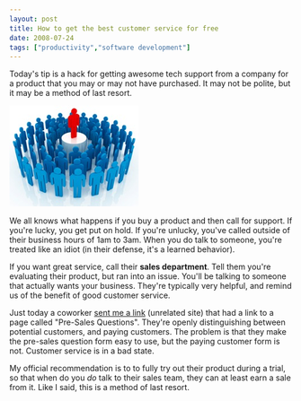```yaml
---
layout: post
title: How to get the best customer service for free
date: 2008-07-24
tags: ["productivity","software development"]
---
```


Today's tip is a hack for getting awesome tech support from a company for a product that you may or may not have purchased. It may not be polite, but it may be a method of last resort.

[![Helpful-Crowd](helpful-crowd-thumb.jpg)](http://www.ytechie.com/post-images/2008/10/helpful-crowd.jpg) 

We all knows what happens if you buy a product and then call for support. If you're lucky, you get put on hold. If you're unlucky, you've called outside of their business hours of 1am to 3am. When you do talk to someone, you're treated like an idiot (in their defense, it's a learned behavior).

If you want great service, call their **sales department**. Tell them you're evaluating their product, but ran into an issue. You'll be talking to someone that actually wants your business. They're typically very helpful, and remind us of the benefit of good customer service.

Just today a coworker [sent me a link](http://www.focalmedia.net/fmsitesearchpro.html) (unrelated site) that had a link to a page called &quot;Pre-Sales Questions&quot;. They're openly distinguishing between potential customers, and paying customers. The problem is that they make the pre-sales question form easy to use, but the paying customer form is not. Customer service is in a bad state.

My official recommendation is to to fully try out their product during a trial, so that when do you _do_ talk to their sales team, they can at least earn a sale from it. Like I said, this is a method of last resort.
